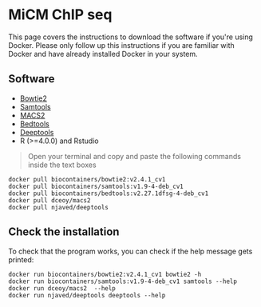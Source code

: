# MiCM ChIP seq

This page covers the instructions to download the software if you're using Docker. Please only follow up this instructions if you are familiar with Docker and have already installed Docker in your system. 

## Software

* [Bowtie2](http://bowtie-bio.sourceforge.net/bowtie2/index.shtml)
* [Samtools](http://www.htslib.org/)
* [MACS2](https://pypi.org/project/MACS2/)
* [Bedtools](https://bedtools.readthedocs.io/en/latest/)
* [Deeptools](https://deeptools.readthedocs.io/en/develop/)
* R (>=4.0.0) and Rstudio 

> Open your terminal and copy and paste the following commands inside the text boxes

```{}
docker pull biocontainers/bowtie2:v2.4.1_cv1
docker pull biocontainers/samtools:v1.9-4-deb_cv1
docker pull biocontainers/bedtools:v2.27.1dfsg-4-deb_cv1
docker pull dceoy/macs2
docker pull njaved/deeptools
```

## Check the installation
To check that the program works, you can check if the help message gets printed:
```{}
docker run biocontainers/bowtie2:v2.4.1_cv1 bowtie2 -h
docker run biocontainers/samtools:v1.9-4-deb_cv1 samtools --help
docker run dceoy/macs2  --help
docker run njaved/deeptools deeptools --help
```
